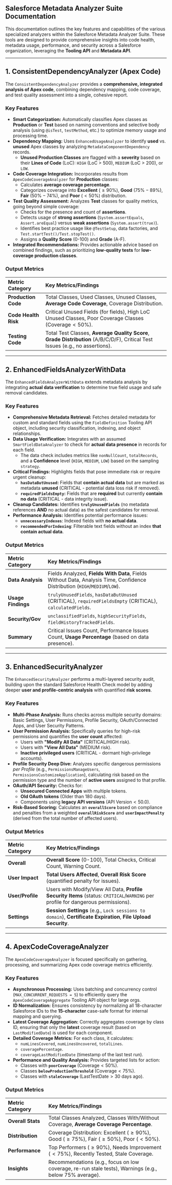 ## Salesforce Metadata Analyzer Suite Documentation

This documentation outlines the key features and capabilities of the various specialized analyzers within the Salesforce Metadata Analyzer Suite. These tools are designed to provide comprehensive insights into code health, metadata usage, performance, and security across a Salesforce organization, leveraging the **Tooling API** and **Metadata API**.

***

## 1. ConsistentDependencyAnalyzer (Apex Code)

The `ConsistentDependencyAnalyzer` provides a **comprehensive, integrated analysis of Apex code**, combining dependency mapping, code coverage, and test quality assessment into a single, cohesive report.

### Key Features

* **Smart Categorization:** Automatically classifies Apex classes as **Production** or **Test** based on naming conventions and selective body analysis (using `@isTest`, `testMethod`, etc.) to optimize memory usage and processing time.
* **Dependency Mapping:** Uses `EnhancedUsageAnalyzer` to identify **used** vs. **unused** Apex classes by analyzing `MetadataComponentDependency` records.
    * **Unused Production Classes** are flagged with a **severity** based on their **Lines of Code** (LoC): `HIGH` (LoC > 500), `MEDIUM` (LoC > 200), or `LOW`.
* **Code Coverage Integration:** Incorporates results from `ApexCodeCoverageAnalyzer` for **Production** classes:
    * Calculates **average coverage percentage**.
    * Categorizes coverage into **Excellent** ($\ge 90\%$), **Good** ($75\%-89\%$), **Fair** ($50\%-74\%$), and **Poor** ($< 50\%$) distribution.
* **Test Quality Assessment:** Analyzes **Test** classes for quality metrics, going beyond simple coverage:
    * Checks for the presence and count of **assertions**.
    * Detects usage of **strong assertions** (`System.assertEquals`, `Assert.areEqual`) versus **weak assertions** (`System.assert(true)`).
    * Identifies best practice usage like `@TestSetup`, data factories, and `Test.startTest()/Test.stopTest()`.
    * Assigns a **Quality Score** (0-100) and **Grade** (A-F).
* **Integrated Recommendations:** Provides actionable advice based on combined findings, such as prioritizing **low-quality tests** for **low-coverage production classes**.

### Output Metrics

| Metric Category | Key Metrics/Findings |
| :--- | :--- |
| **Production Code** | Total Classes, Used Classes, Unused Classes, **Average Code Coverage**, Coverage Distribution. |
| **Code Health Risk** | Critical Unused Fields (for fields), High LoC Unused Classes, Poor Coverage Classes ($\text{Coverage} < 50\%$). |
| **Testing Code** | Total Test Classes, **Average Quality Score**, **Grade Distribution** (A/B/C/D/F), Critical Test Issues (e.g., no assertions). |

***

## 2. EnhancedFieldsAnalyzerWithData

The `EnhancedFieldsAnalyzerWithData` extends metadata analysis by integrating **actual data verification** to determine true field usage and safe removal candidates.

### Key Features

* **Comprehensive Metadata Retrieval:** Fetches detailed metadata for custom and standard fields using the `FieldDefinition` Tooling API object, including security classification, indexing, and object relationships.
* **Data Usage Verification:** Integrates with an assumed `SmartFieldDataAnalyzer` to check for **actual data presence** in records for each field.
    * The data check includes metrics like `nonNullCount`, `totalRecords`, and a **Confidence** level (`HIGH`, `MEDIUM`, `LOW`) based on the sampling `strategy`.
* **Critical Findings:** Highlights fields that pose immediate risk or require urgent cleanup:
    * **`hasDataButUnused`:** Fields that **contain actual data** but are marked as metadata **unused** (CRITICAL - potential data loss risk if removed).
    * **`requiredFieldsEmpty`:** Fields that are **required** but currently **contain no data** (CRITICAL - data integrity issue).
* **Cleanup Candidates:** Identifies **`trulyUnusedFields`** (no metadata references **AND** no actual data) as the safest candidates for removal.
* **Performance Analysis:** Identifies potential performance issues:
    * **`unnecessaryIndexes`**: Indexed fields with **no actual data**.
    * **`recommendedForIndexing`**: Filterable text fields without an index **that contain actual data**.

### Output Metrics

| Metric Category | Key Metrics/Findings |
| :--- | :--- |
| **Data Analysis** | Fields Analyzed, **Fields With Data**, Fields Without Data, Analysis Time, Confidence Distribution (`HIGH`/`MEDIUM`/`LOW`). |
| **Usage Findings** | `trulyUnusedFields`, `hasDataButUnused` (CRITICAL), `requiredFieldsEmpty` (CRITICAL), `calculatedFields`. |
| **Security/Gov** | `unclassifiedFields`, `highSecurityFields`, `fieldHistoryTrackedFields`. |
| **Summary** | Critical Issues Count, Performance Issues Count, **Usage Percentage** (based on data presence). |

***

## 3. EnhancedSecurityAnalyzer

The `EnhancedSecurityAnalyzer` performs a multi-layered security audit, building upon the standard Salesforce Health Check model by adding deeper **user and profile-centric analysis** with quantified **risk scores**.

### Key Features

* **Multi-Phase Analysis:** Runs checks across multiple security domains: Basic Settings, User Permissions, Profile Security, OAuth/Connected Apps, and User Security Patterns.
* **User Permission Analysis:** Specifically queries for high-risk permissions and quantifies the **user count** affected:
    * Users with **"Modify All Data"** (CRITICAL/HIGH risk).
    * Users with **"View All Data"** (MEDIUM risk).
    * **Inactive privileged users** (CRITICAL - dormant high-privilege accounts).
* **Profile Security Deep Dive:** Analyzes specific dangerous permissions *per Profile* (e.g., `PermissionsManageUsers`, `PermissionsCustomizeApplication`), calculating risk based on the permission type and the number of **active users** assigned to that profile.
* **OAuth/API Security:** Checks for:
    * **Unsecured Connected Apps** with multiple tokens.
    * **Old OAuth tokens** ($\text{Older than 180 days}$).
    * Components using **legacy API versions** ($\text{API Version} < 50.0$).
* **Risk-Based Scoring:** Calculates an **`overallScore`** based on compliance and penalties from a weighted **`overallRiskScore`** and **`userImpactPenalty`** (derived from the total number of affected users).

### Output Metrics

| Metric Category | Key Metrics/Findings |
| :--- | :--- |
| **Overall** | **Overall Score** ($\text{0-100}$), Total Checks, Critical Count, Warning Count. |
| **User Impact** | **Total Users Affected**, **Overall Risk Score** (quantified penalty for issues). |
| **User/Profile** | Users with Modify/View All Data, **Profile Security Items** (status: `CRITICAL`/`WARNING` per profile for dangerous permissions). |
| **Settings** | **Session Settings** (e.g., `Lock sessions to domain`), **Certificate Expiration**, **File Upload Security**. |

***

## 4. ApexCodeCoverageAnalyzer

The `ApexCodeCoverageAnalyzer` is focused specifically on gathering, processing, and summarizing Apex code coverage metrics efficiently.

### Key Features

* **Asynchronous Processing:** Uses batching and concurrency control (`MAX_CONCURRENT_REQUESTS = 5`) to efficiently query the `ApexCodeCoverageAggregate` Tooling API object for large orgs.
* **ID Normalization:** Ensures consistency by normalizing all 18-character Salesforce IDs to the **15-character** case-safe format for internal mapping and querying.
* **Latest Coverage Aggregation:** Correctly aggregates coverage by class ID, ensuring that only the **latest** coverage result (based on `LastModifiedDate`) is used for each component.
* **Detailed Coverage Metrics:** For each class, it calculates:
    * `numLinesCovered`, `numLinesUncovered`, `totalLines`.
    * `coveragePercentage`.
    * `coverageLastModifiedDate` (timestamp of the last test run).
* **Performance and Quality Analysis:** Provides targeted lists for action:
    * Classes with **`poorCoverage`** ($\text{Coverage} < 50\%$).
    * Classes **`belowProductionThreshold`** ($\text{Coverage} < 75\%$).
    * Classes with **`staleCoverage`** ($\text{LastTestDate} > 30 \text{ days}$ ago).

### Output Metrics

| Metric Category | Key Metrics/Findings |
| :--- | :--- |
| **Overall Stats** | Total Classes Analyzed, Classes With/Without Coverage, **Average Coverage Percentage**. |
| **Distribution** | Coverage Distribution: Excellent ($\ge 90\%$), Good ($\ge 75\%$), Fair ($\ge 50\%$), Poor ($< 50\%$). |
| **Performance** | Top Performers ($\ge 90\%$), Needs Improvement ($< 75\%$), Recently Tested, Stale Coverage. |
| **Insights** | Recommendations (e.g., focus on low coverage, re-run stale tests), Warnings (e.g., below 75% average). |
